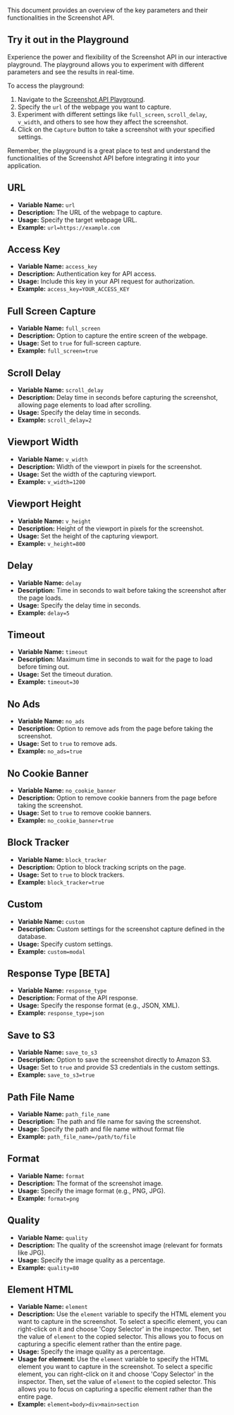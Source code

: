 This document provides an overview of the key parameters and their functionalities in the Screenshot API.


## Try it out in the Playground

Experience the power and flexibility of the Screenshot API in our interactive playground. The playground allows you to experiment with different parameters and see the results in real-time.

To access the playground:

1. Navigate to the [Screenshot API Playground](/playground).
2. Specify the `url` of the webpage you want to capture.
3. Experiment with different settings like `full_screen`, `scroll_delay`, `v_width`, and others to see how they affect the screenshot.
4. Click on the `Capture` button to take a screenshot with your specified settings.

Remember, the playground is a great place to test and understand the functionalities of the Screenshot API before integrating it into your application.

## URL

- **Variable Name:** `url`
- **Description:** The URL of the webpage to capture.
- **Usage:** Specify the target webpage URL.
- **Example:** `url=https://example.com`

## Access Key

- **Variable Name:** `access_key`
- **Description:** Authentication key for API access.
- **Usage:** Include this key in your API request for authorization.
- **Example:** `access_key=YOUR_ACCESS_KEY`

## Full Screen Capture

- **Variable Name:** `full_screen`
- **Description:** Option to capture the entire screen of the webpage.
- **Usage:** Set to `true` for full-screen capture.
- **Example:** `full_screen=true`

## Scroll Delay

- **Variable Name:** `scroll_delay`
- **Description:** Delay time in seconds before capturing the screenshot, allowing page elements to load after scrolling.
- **Usage:** Specify the delay time in seconds.
- **Example:** `scroll_delay=2`

## Viewport Width

- **Variable Name:** `v_width`
- **Description:** Width of the viewport in pixels for the screenshot.
- **Usage:** Set the width of the capturing viewport.
- **Example:** `v_width=1200`

## Viewport Height

- **Variable Name:** `v_height`
- **Description:** Height of the viewport in pixels for the screenshot.
- **Usage:** Set the height of the capturing viewport.
- **Example:** `v_height=800`

## Delay

- **Variable Name:** `delay`
- **Description:** Time in seconds to wait before taking the screenshot after the page loads.
- **Usage:** Specify the delay time in seconds.
- **Example:** `delay=5`

## Timeout

- **Variable Name:** `timeout`
- **Description:** Maximum time in seconds to wait for the page to load before timing out.
- **Usage:** Set the timeout duration.
- **Example:** `timeout=30`

## No Ads

- **Variable Name:** `no_ads`
- **Description:** Option to remove ads from the page before taking the screenshot.
- **Usage:** Set to `true` to remove ads.
- **Example:** `no_ads=true`

## No Cookie Banner

- **Variable Name:** `no_cookie_banner`
- **Description:** Option to remove cookie banners from the page before taking the screenshot.
- **Usage:** Set to `true` to remove cookie banners.
- **Example:** `no_cookie_banner=true`

## Block Tracker

- **Variable Name:** `block_tracker`
- **Description:** Option to block tracking scripts on the page.
- **Usage:** Set to `true` to block trackers.
- **Example:** `block_tracker=true`

## Custom

- **Variable Name:** `custom`
- **Description:** Custom settings for the screenshot capture defined in the database.
- **Usage:** Specify custom settings.
- **Example:** `custom=modal`

## Response Type [BETA]

- **Variable Name:** `response_type`
- **Description:** Format of the API response.
- **Usage:** Specify the response format (e.g., JSON, XML).
- **Example:** `response_type=json`

## Save to S3

- **Variable Name:** `save_to_s3`
- **Description:** Option to save the screenshot directly to Amazon S3.
- **Usage:** Set to `true` and provide S3 credentials in the custom settings.
- **Example:** `save_to_s3=true`

## Path File Name

- **Variable Name:** `path_file_name`
- **Description:** The path and file name for saving the screenshot.
- **Usage:** Specify the path and file name without format file
- **Example:** `path_file_name=/path/to/file`

## Format

- **Variable Name:** `format`
- **Description:** The format of the screenshot image.
- **Usage:** Specify the image format (e.g., PNG, JPG).
- **Example:** `format=png`

## Quality

- **Variable Name:** `quality`
- **Description:** The quality of the screenshot image (relevant for formats like JPG).
- **Usage:** Specify the image quality as a percentage.
- **Example:** `quality=80`


## Element HTML
- **Variable Name:** `element`
- **Description:** Use the `element` variable to specify the HTML element you want to capture in the screenshot. To select a specific element, you can right-click on it and choose 'Copy Selector' in the inspector. Then, set the value of `element` to the copied selector. This allows you to focus on capturing a specific element rather than the entire page.
- **Usage:** Specify the image quality as a percentage.
- **Usage for element:** Use the `element` variable to specify the HTML element you want to capture in the screenshot. To select a specific element, you can right-click on it and choose 'Copy Selector' in the inspector. Then, set the value of `element` to the copied selector. This allows you to focus on capturing a specific element rather than the entire page.
- **Example:** `element=body>div>main>section`